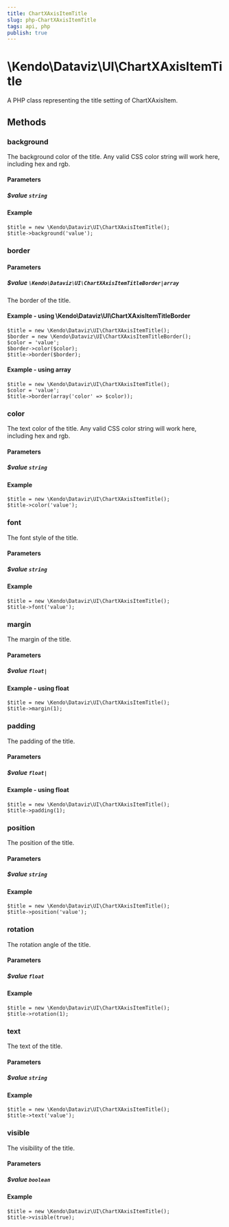 ```yaml
---
title: ChartXAxisItemTitle
slug: php-ChartXAxisItemTitle
tags: api, php
publish: true
---
```


# \Kendo\Dataviz\UI\ChartXAxisItemTitle

A PHP class representing the title setting of ChartXAxisItem.


## Methods

### background
The background color of the title. Any valid CSS color string will work here, including
hex and rgb.
#### Parameters

##### $value `string`



#### Example 
    $title = new \Kendo\Dataviz\UI\ChartXAxisItemTitle();
    $title->background('value');

### border

#### Parameters

##### $value `\Kendo\Dataviz\UI\ChartXAxisItemTitleBorder|array`

The border of the title.


#### Example - using \Kendo\Dataviz\UI\ChartXAxisItemTitleBorder

    $title = new \Kendo\Dataviz\UI\ChartXAxisItemTitle();
    $border = new \Kendo\Dataviz\UI\ChartXAxisItemTitleBorder();
    $color = 'value';
    $border->color($color);
    $title->border($border);

#### Example - using array

    $title = new \Kendo\Dataviz\UI\ChartXAxisItemTitle();
    $color = 'value';
    $title->border(array('color' => $color));

### color
The text color of the title. Any valid CSS color string will work here, including hex and rgb.
#### Parameters

##### $value `string`



#### Example 
    $title = new \Kendo\Dataviz\UI\ChartXAxisItemTitle();
    $title->color('value');

### font
The font style of the title.
#### Parameters

##### $value `string`



#### Example 
    $title = new \Kendo\Dataviz\UI\ChartXAxisItemTitle();
    $title->font('value');

### margin
The margin of the title.
#### Parameters

##### $value `float|`



#### Example  - using float
    $title = new \Kendo\Dataviz\UI\ChartXAxisItemTitle();
    $title->margin(1);

### padding
The padding of the title.
#### Parameters

##### $value `float|`



#### Example  - using float
    $title = new \Kendo\Dataviz\UI\ChartXAxisItemTitle();
    $title->padding(1);

### position
The position of the title.
#### Parameters

##### $value `string`



#### Example 
    $title = new \Kendo\Dataviz\UI\ChartXAxisItemTitle();
    $title->position('value');

### rotation
The rotation angle of the title.
#### Parameters

##### $value `float`



#### Example 
    $title = new \Kendo\Dataviz\UI\ChartXAxisItemTitle();
    $title->rotation(1);

### text
The text of the title.
#### Parameters

##### $value `string`



#### Example 
    $title = new \Kendo\Dataviz\UI\ChartXAxisItemTitle();
    $title->text('value');

### visible
The visibility of the title.
#### Parameters

##### $value `boolean`



#### Example 
    $title = new \Kendo\Dataviz\UI\ChartXAxisItemTitle();
    $title->visible(true);

